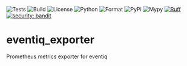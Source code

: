 ![Tests](https://github.com/asynq-io/eventiq-exporter/workflows/Tests/badge.svg)
![Build](https://github.com/asynq-io/eventiq-exporter/workflows/Publish/badge.svg)
![License](https://img.shields.io/github/license/asynq-io/eventiq-exporter)
![Python](https://img.shields.io/pypi/pyversions/eventiq-exporter)
![Format](https://img.shields.io/pypi/format/eventiq-exporter)
![PyPi](https://img.shields.io/pypi/v/eventiq-exporter)
![Mypy](https://img.shields.io/badge/mypy-checked-blue)
[![Ruff](https://img.shields.io/endpoint?url=https://raw.githubusercontent.com/charliermarsh/ruff/main/assets/badge/v1.json)](https://github.com/charliermarsh/ruff)
[![security: bandit](https://img.shields.io/badge/security-bandit-yellow.svg)](https://github.com/PyCQA/bandit)

# eventiq_exporter

Prometheus metrics exporter for eventiq
